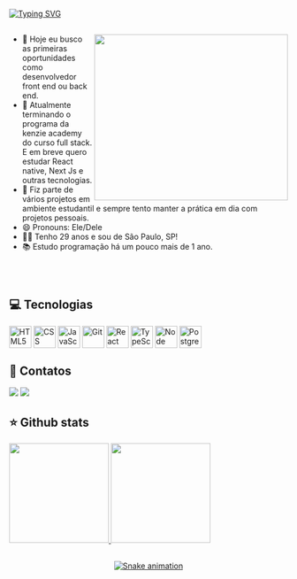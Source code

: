 [![Typing SVG](https://readme-typing-svg.demolab.com?font=Fira+Code&weight=500&size=30&pause=1000&width=550&lines=Ol%C3%A1+meu+nome+%C3%A9+Henrique+Jesus!;Desenvolvedor+Full+Stack;Este+%C3%A9+meu+Git-Hub;Seja+bem+Vindo!+%F0%9F%98%81)](https://git.io/typing-svg)

##

<img  align="right" src="https://drive.google.com/file/d/1s7nlhhJFb9ZfWL4sc38Z1BzYRwPoMRr4/view?usp=share_link"  background="transparent" height="300" width="350"/>

- 🎯 Hoje eu busco as primeiras oportunidades como desenvolvedor front end ou back end.
- 🌱 Atualmente terminando o programa da kenzie academy do curso full stack. E em breve quero estudar React native, Next Js e outras tecnologias.
- 👯 Fiz parte de vários projetos em ambiente estudantil e sempre tento manter a prática em dia com projetos pessoais.
- 😄 Pronouns: Ele/Dele
- 👦🏻 Tenho 29 anos e sou de São Paulo, SP!
- 📚 Estudo programação há um pouco mais de 1 ano.

##



<div style="display: inline_block"><br>
<h2>💻 Tecnologias</h2> 
<img align="center" title="HTML5" height="40" width="40" src="https://cdn.jsdelivr.net/gh/devicons/devicon/icons/html5/html5-original.svg" />
<img align="center" title="CSS" height="40" width="40" src="https://cdn.jsdelivr.net/gh/devicons/devicon/icons/css3/css3-original.svg" />
<img align="center" title="JavaScript" height="40" width="40" src="https://cdn.jsdelivr.net/gh/devicons/devicon/icons/javascript/javascript-original.svg" />
<img align="center" title="Git" height="40" width="40" src="https://cdn.jsdelivr.net/gh/devicons/devicon/icons/git/git-original.svg" />
<img align="center" title="React JS" height="40" width="40" src="https://cdn.jsdelivr.net/gh/devicons/devicon/icons/react/react-original.svg" />
<img align="center" title="TypeScript" height="40" width="40" src="https://cdn.jsdelivr.net/gh/devicons/devicon/icons/typescript/typescript-original.svg" />
<img align="center" title="Node JS" height="40" width="40" src="https://cdn.jsdelivr.net/gh/devicons/devicon/icons/nodejs/nodejs-original.svg" />
<img align="center" title="PostgreSQL" height="40" width="40" src="https://cdn.jsdelivr.net/gh/devicons/devicon/icons/postgresql/postgresql-original.svg" />          
</div>


##
<div>
<h2>📲 Contatos</h2>
<a href = "mailto:henrique.jesus128@gmail.com"><img src="https://img.shields.io/badge/Gmail-D14836?style=for-the-badge&logo=gmail&logoColor=white" target="_blank"></a>
<a href="[https://www.linkedin.com/in/joaoteixeira13/](https://www.linkedin.com/in/henrique-jesus128/)" target="_blank"><img src="https://img.shields.io/badge/-LinkedIn-%230077B5?style=for-the-badge&logo=linkedin&logoColor=white" target="_blank"></a>   
</div>

##

<div>
<h2>⭐ Github stats</h2> 
<a href="https://github.com/henriquejesus128">
<img height="180em" src="https://github-readme-stats.vercel.app/api/top-langs/?username=henriquejesus128&layout=compact&langs_count=7&theme=dracula"/>
<img height="180em" src="https://github-readme-stats.vercel.app/api?username=henriquejesus128&show_icons=true&theme=dracula&include_all_commits=true&count_private=truetheme=dracula"/>
</div>
  
##  

<div align="center">

  ![Snake animation](https://github.com/danielbped/danielbped/blob/output/github-contribution-grid-snake.svg)
  
</div>
